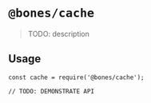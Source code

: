 # `@bones/cache`

> TODO: description

## Usage

```
const cache = require('@bones/cache');

// TODO: DEMONSTRATE API
```
